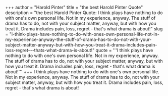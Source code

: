 +++
author = "Harold Pinter"
title = "the best Harold Pinter Quote"
description = "the best Harold Pinter Quote: I think plays have nothing to do with one's own personal life. Not in my experience, anyway. The stuff of drama has to do, not with your subject matter, anyway, but with how you treat it. Drama includes pain, loss, regret - that's what drama is about!"
slug = "i-think-plays-have-nothing-to-do-with-ones-own-personal-life-not-in-my-experience-anyway-the-stuff-of-drama-has-to-do-not-with-your-subject-matter-anyway-but-with-how-you-treat-it-drama-includes-pain-loss-regret---thats-what-drama-is-about!"
quote = '''I think plays have nothing to do with one's own personal life. Not in my experience, anyway. The stuff of drama has to do, not with your subject matter, anyway, but with how you treat it. Drama includes pain, loss, regret - that's what drama is about!'''
+++
I think plays have nothing to do with one's own personal life. Not in my experience, anyway. The stuff of drama has to do, not with your subject matter, anyway, but with how you treat it. Drama includes pain, loss, regret - that's what drama is about!
